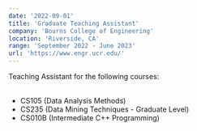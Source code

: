 ```yaml
---
date: '2022-09-01'
title: 'Graduate Teaching Assistant'
company: 'Bourns College of Engineering'
location: 'Riverside, CA'
range: 'September 2022 - June 2023'
url: 'https://www.engr.ucr.edu/'
---
```

Teaching Assistant for the following courses:\
<br>

- CS105 (Data Analysis Methods)
- CS235 (Data Mining Techniques - Graduate Level)
- CS010B (Intermediate C++ Programming)